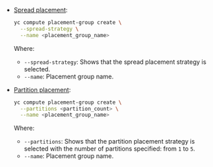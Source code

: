 * [Spread placement](../../compute/concepts/placement-groups.md#spread):

   ```bash
   yc compute placement-group create \
     --spread-strategy \
     --name <placement_group_name>
   ```

   Where:

   * `--spread-strategy`: Shows that the spread placement strategy is selected.
   * `--name`: Placement group name.

* [Partition placement](../../compute/concepts/placement-groups.md#partition):

   ```bash
   yc compute placement-group create \
     --partitions <partition_count> \
     --name <placement_group_name>
   ```

   Where:

   * `--partitions`: Shows that the partition placement strategy is selected with the number of partitions specified: from `1` to `5`.
   * `--name`: Placement group name.

